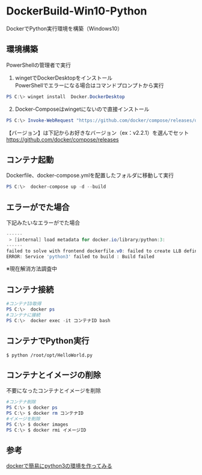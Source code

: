 # DockerBuild-Win10-Python
DockerでPython実行環境を構築（Windows10）


## 環境構築
PowerShellの管理者で実行

1. wingetでDockerDesktopをインストール<br>
PowerShellでエラーになる場合はコマンドプロンプトから実行
~~~powershell
PS C:\> winget install  Docker.DockerDesktop
~~~

2. Docker-Composeはwingetにないので直接インストール
~~~powershell
PS C:\> Invoke-WebRequest "https://github.com/docker/compose/releases/download/【バージョン】/docker-compose-Windows-x86_64.exe" -UseBasicParsing -OutFile $Env:ProgramFiles\docker\docker-compose.exe
~~~

【バージョン】は下記からお好きなバージョン（ex：v2.2.1）を選んでセット<br>
https://github.com/docker/compose/releases


## コンテナ起動
Dockerfile、docker-compose.ymlを配置したフォルダに移動して実行
~~~powershell
PS C:\>  docker-compose up -d --build
~~~

## エラーがでた場合
下記みたいなエラーがでた場合
~~~powershell
------
 > [internal] load metadata for docker.io/library/python:3:
------
failed to solve with frontend dockerfile.v0: failed to create LLB definition: failed to authorize: rpc error: code = Unknown desc = failed to fetch oauth token: unexpected status: 401 Unauthorized
ERROR: Service 'python3' failed to build : Build failed
~~~

※現在解消方法調査中


## コンテナ接続
~~~powershell
#コンテナID取得
PS C:\>  docker ps 
#コンテナに接続
PS C:\>  docker exec -it コンテナID bash
~~~

## コンテナでPython実行
~~~console
$ python /root/opt/HelloWorld.py
~~~


## コンテナとイメージの削除
不要になったコンテナとイメージを削除
~~~powershell
#コンテナ削除
PS C:\> $ docker ps
PS C:\> $ docker rm コンテナID
#イメージを削除
PS C:\> $ docker images
PS C:\> $ docker rmi イメージID
~~~


## 参考
[dockerで簡易にpython3の環境を作ってみる](https://qiita.com/reflet/items/4b3f91661a54ec70a7dc)
